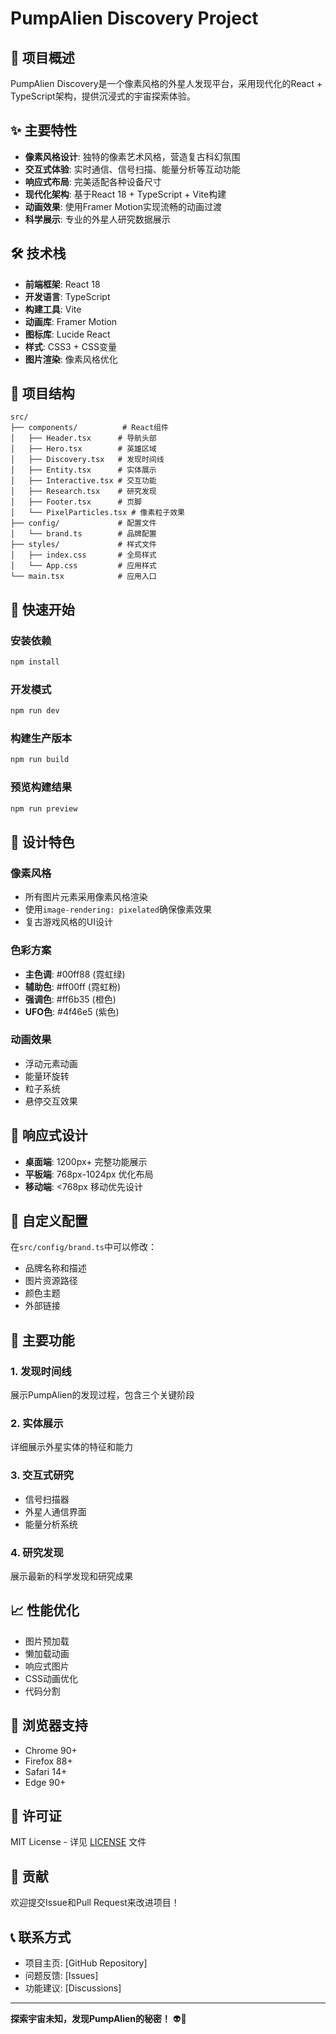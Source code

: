 # PumpAlien Discovery Project

## 🚀 项目概述

PumpAlien Discovery是一个像素风格的外星人发现平台，采用现代化的React + TypeScript架构，提供沉浸式的宇宙探索体验。

## ✨ 主要特性

- **像素风格设计**: 独特的像素艺术风格，营造复古科幻氛围
- **交互式体验**: 实时通信、信号扫描、能量分析等互动功能
- **响应式布局**: 完美适配各种设备尺寸
- **现代化架构**: 基于React 18 + TypeScript + Vite构建
- **动画效果**: 使用Framer Motion实现流畅的动画过渡
- **科学展示**: 专业的外星人研究数据展示

## 🛠️ 技术栈

- **前端框架**: React 18
- **开发语言**: TypeScript
- **构建工具**: Vite
- **动画库**: Framer Motion
- **图标库**: Lucide React
- **样式**: CSS3 + CSS变量
- **图片渲染**: 像素风格优化

## 📁 项目结构

```
src/
├── components/          # React组件
│   ├── Header.tsx      # 导航头部
│   ├── Hero.tsx        # 英雄区域
│   ├── Discovery.tsx   # 发现时间线
│   ├── Entity.tsx      # 实体展示
│   ├── Interactive.tsx # 交互功能
│   ├── Research.tsx    # 研究发现
│   ├── Footer.tsx      # 页脚
│   └── PixelParticles.tsx # 像素粒子效果
├── config/             # 配置文件
│   └── brand.ts        # 品牌配置
├── styles/             # 样式文件
│   ├── index.css       # 全局样式
│   └── App.css         # 应用样式
└── main.tsx            # 应用入口
```

## 🚀 快速开始

### 安装依赖

```bash
npm install
```

### 开发模式

```bash
npm run dev
```

### 构建生产版本

```bash
npm run build
```

### 预览构建结果

```bash
npm run preview
```

## 🎨 设计特色

### 像素风格
- 所有图片元素采用像素风格渲染
- 使用`image-rendering: pixelated`确保像素效果
- 复古游戏风格的UI设计

### 色彩方案
- **主色调**: #00ff88 (霓虹绿)
- **辅助色**: #ff00ff (霓虹粉)
- **强调色**: #ff6b35 (橙色)
- **UFO色**: #4f46e5 (紫色)

### 动画效果
- 浮动元素动画
- 能量环旋转
- 粒子系统
- 悬停交互效果

## 📱 响应式设计

- **桌面端**: 1200px+ 完整功能展示
- **平板端**: 768px-1024px 优化布局
- **移动端**: <768px 移动优先设计

## 🔧 自定义配置

在`src/config/brand.ts`中可以修改：
- 品牌名称和描述
- 图片资源路径
- 颜色主题
- 外部链接

## 🌟 主要功能

### 1. 发现时间线
展示PumpAlien的发现过程，包含三个关键阶段

### 2. 实体展示
详细展示外星实体的特征和能力

### 3. 交互式研究
- 信号扫描器
- 外星人通信界面
- 能量分析系统

### 4. 研究发现
展示最新的科学发现和研究成果

## 📈 性能优化

- 图片预加载
- 懒加载动画
- 响应式图片
- CSS动画优化
- 代码分割

## 🎯 浏览器支持

- Chrome 90+
- Firefox 88+
- Safari 14+
- Edge 90+

## 📄 许可证

MIT License - 详见 [LICENSE](LICENSE) 文件

## 🤝 贡献

欢迎提交Issue和Pull Request来改进项目！

## 📞 联系方式

- 项目主页: [GitHub Repository]
- 问题反馈: [Issues]
- 功能建议: [Discussions]

---

**探索宇宙未知，发现PumpAlien的秘密！** 👽🚀
